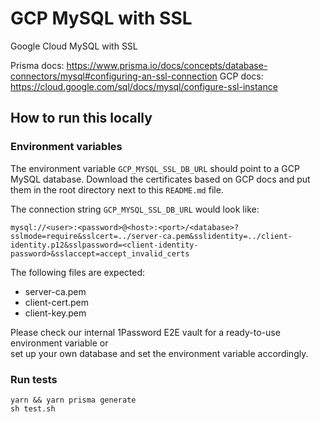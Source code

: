 # GCP MySQL with SSL

Google Cloud MySQL with SSL

Prisma docs: https://www.prisma.io/docs/concepts/database-connectors/mysql#configuring-an-ssl-connection
GCP docs: https://cloud.google.com/sql/docs/mysql/configure-ssl-instance

## How to run this locally

### Environment variables

The environment variable `GCP_MYSQL_SSL_DB_URL` should point to a GCP MySQL database. Download the certificates based on GCP docs and put them in the root directory next to this `README.md` file.

The connection string `GCP_MYSQL_SSL_DB_URL` would look like:

`mysql://<user>:<password>@<host>:<port>/<database>?sslmode=require&sslcert=../server-ca.pem&sslidentity=../client-identity.p12&sslpassword=<client-identity-password>&sslaccept=accept_invalid_certs`

The following files are expected:

- server-ca.pem
- client-cert.pem
- client-key.pem

Please check our internal 1Password E2E vault for a ready-to-use environment variable or  
set up your own database and set the environment variable accordingly.

### Run tests

```shell script
yarn && yarn prisma generate
sh test.sh
```
